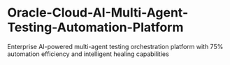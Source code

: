 # Oracle-Cloud-AI-Multi-Agent-Testing-Automation-Platform
Enterprise AI-powered multi-agent testing orchestration platform with 75% automation efficiency and intelligent healing capabilities
